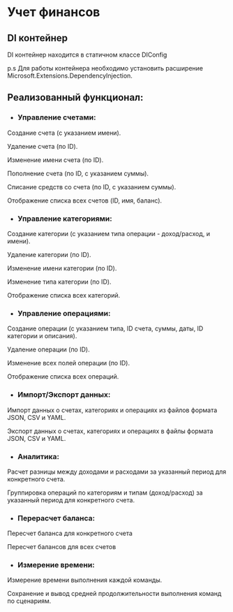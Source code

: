 # Учет финансов 

## DI контейнер
DI контейнер находится в статичном классе DIConfig

p.s Для работы контейнера необходимо установить расширение Microsoft.Extensions.DependencyInjection.

## Реализованный функционал:

- ### Управление счетами:

Создание счета (с указанием имени).

Удаление счета (по ID).

Изменение имени счета (по ID).

Пополнение счета (по ID, с указанием суммы).

Списание средств со счета (по ID, с указанием суммы).

Отображение списка всех счетов (ID, имя, баланс).

- ### Управление категориями:

Создание категории (с указанием типа операции - доход/расход, и имени).

Удаление категории (по ID).

Изменение имени категории (по ID).

Изменение типа категории (по ID).

Отображение списка всех категорий.

- ### Управление операциями:

Создание операции (с указанием типа, ID счета, суммы, даты, ID категории и описания).

Удаление операции (по ID).

Изменение всех полей операции (по ID).

Отображение списка всех операций.

- ### Импорт/Экспорт данных:

Импорт данных о счетах, категориях и операциях из файлов формата JSON, CSV и YAML.

Экспорт данных о счетах, категориях и операциях в файлы формата JSON, CSV и YAML.

- ### Аналитика:

Расчет разницы между доходами и расходами за указанный период для конкретного счета.

Группировка операций по категориям и типам (доход/расход) за указанный период для конкретного счета.

- ### Перерасчет баланса:

Пересчет баланса для конкретного счета

Пересчет балансов для всех счетов

- ### Измерение времени:

Измерение времени выполнения каждой команды.

Сохранение и вывод средней продолжительности выполнения команд по сценариям.
